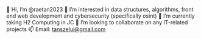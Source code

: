 👋 Hi, I’m @raetan2023
👀 I’m interested in data structures, algorithms, front end web development and cybersecurity (specifically osint)
🌱 I’m currently taking H2 Computing in JC
🤝 I’m looking to collaborate on any IT-related projects
📫 Email: tanszelui@gmail.com
